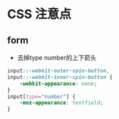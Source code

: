 # CSS 注意点



## form
* 去掉type number的上下箭头
```css
input::-webkit-outer-spin-button,
input::-webkit-inner-spin-button {
    -webkit-appearance: none;
}
input[type="number"] {
    -moz-appearance: textfield;
}
```

